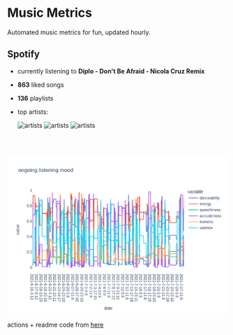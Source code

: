 # Music Metrics

Automated music metrics for fun, updated hourly.

## Spotify

- currently listening to **Diplo - Don't Be Afraid - Nicola Cruz Remix**

- **863** liked songs
- **136** playlists

- top artists: 

    ![artists](https://i.scdn.co/image/ab6761610000f178674ff007ae3142f086057881) ![artists](https://i.scdn.co/image/ab6761610000f178791df44171e57a2fe6e21659) ![artists](https://i.scdn.co/image/d874c1e1787e1e1a5762a3b008efecab53f7ee0d)

<br></br>

<!-- ## Audio features for currently playing

![feature spread](figures/auto.png) -->

![ongoing features](figures/timeseries.png)

actions + readme code from [here](https://github.com/gargakshit/gargakshit)
